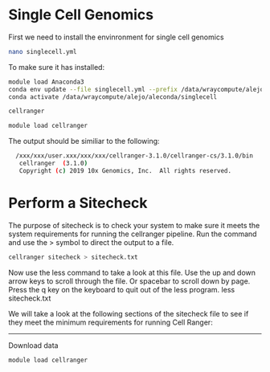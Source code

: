 # Single Cell Genomics

First we need to install the envinronment for single cell genomics


```bash
nano singlecell.yml


```
To make sure it has installed:

```bash
module load Anaconda3
conda env update --file singlecell.yml --prefix /data/wraycompute/alejo/aleconda/singlecell
conda activate /data/wraycompute/alejo/aleconda/singlecell

cellranger

module load cellranger


```

The output should be similiar to the following:

```bash
  /xxx/xxx/user.xxx/xxx/xxx/cellranger-3.1.0/cellranger-cs/3.1.0/bin
   cellranger  (3.1.0)
   Copyright (c) 2019 10x Genomics, Inc.  All rights reserved.
```

# Perform a Sitecheck
The purpose of sitecheck is to check your system to make sure it meets the system requirements for running the cellranger pipeline. Run the command and use the > symbol to direct the output to a file.

```bash
cellranger sitecheck > sitecheck.txt
```

Now use the less command to take a look at this file. Use the up and down arrow keys to scroll through the file. Or spacebar to scroll down by page. Press the q key on the keyboard to quit out of the less program.
less sitecheck.txt

We will take a look at the following sections of the sitecheck file to see if they meet the minimum requirements for running Cell Ranger:

----

Download data

```bash
module load cellranger

```



